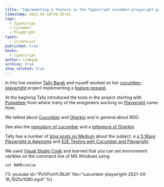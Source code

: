 ```yaml
---
title: "Implementing a feature in the Typescript cucumber-playwright package with Tally Barak"
timestamp: 2021-04-18T16:30:01
tags:
  - TypeScript
  - Cucumber
  - PlayWright
types:
  - screencast
published: true
books:
  - typescript
author: szabgab
archive: true
show_related: true
---
```



In this live session [Tally Barak](https://www.linkedin.com/in/tallybarak/) and myself worked on her [cucumber-playwright](https://github.com/Tallyb/cucumber-playwright) project
implementing a [feature request](https://github.com/Tallyb/cucumber-playwright/issues/60).


At the begining Tally introduced the tools in the project starting with [Puppeteer](https://developers.google.com/web/tools/puppeteer) from where many of the enegineers
working on [Playwright](https://playwright.dev/) came from.

We talked about [Cucumber](https://cucumber.io/) and [Gherkin](https://cucumber.io/docs/gherkin/) and in general about BDD.

See also the [repository of cucumber](https://github.com/cucumber/cucumber) and a  [reference of Gherkin](https://cucumber.io/docs/gherkin/reference/).

Tally has a number of [blog posts on Medium](https://tally-b.medium.com/) about the subject. e.g
[5 Ways Playwright is Awesome](https://tally-b.medium.com/5-ways-playwright-is-awesome-b94eff4da0ea) and
[E2E Testing with Cucumber and Playwright](https://tally-b.medium.com/e2e-testing-with-cucumber-and-playwright-9584d3ef3360).

We used [Visual Studio Code](https://code.visualstudio.com/) and learned that you can set environment varibles on the command line of MS Windows using

```
set NAME=value
```

{% youtube id="PUVFmhYJNJA" file="cucumber-playwright-2021-04-18_1920x1080.mp4" %}

